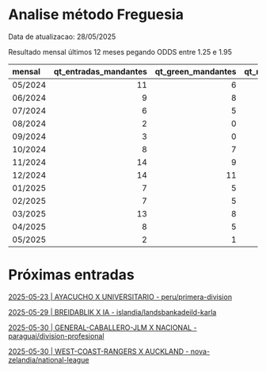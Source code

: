 
# Analise método Freguesia

Data de atualizacao: 28/05/2025

Resultado mensal últimos 12 meses pegando ODDS entre 1.25 e 1.95

| mensal   |   qt_entradas_mandantes |   qt_green_mandantes |   qt_red_mandantes |   pl_mandantes |   qt_entradas_visitantes |   qt_green_visitantes |   qt_red_visitantes |   pl_visitantes |   pl_total |
|:---------|------------------------:|---------------------:|-------------------:|---------------:|-------------------------:|----------------------:|--------------------:|----------------:|-----------:|
| 05/2024  |                      11 |                    6 |                  5 |     -2.31      |                        2 |                     2 |                   0 |            1.06 |      -1.25 |
| 06/2024  |                       9 |                    8 |                  1 |      3.33      |                        1 |                     1 |                   0 |            0.46 |       3.79 |
| 07/2024  |                       6 |                    5 |                  1 |      1.84      |                        1 |                     1 |                   0 |            0.28 |       2.12 |
| 08/2024  |                       2 |                    0 |                  2 |     -2         |                        0 |                     0 |                   0 |            0    |      -2    |
| 09/2024  |                       3 |                    0 |                  3 |     -3         |                        1 |                     0 |                   1 |           -1    |      -4    |
| 10/2024  |                       8 |                    7 |                  1 |      2.87      |                        3 |                     2 |                   1 |            0.51 |       3.38 |
| 11/2024  |                      14 |                    9 |                  5 |      1.09      |                        1 |                     1 |                   0 |            0.48 |       1.57 |
| 12/2024  |                      14 |                   11 |                  3 |      2.16      |                        3 |                     3 |                   0 |            1.57 |       3.73 |
| 01/2025  |                       7 |                    5 |                  2 |      1.41      |                        3 |                     2 |                   1 |            0.14 |       1.55 |
| 02/2025  |                       7 |                    5 |                  2 |      0.18      |                        5 |                     5 |                   0 |            2.71 |       2.89 |
| 03/2025  |                      13 |                    8 |                  5 |     -0.62      |                        6 |                     5 |                   1 |            2.12 |       1.5  |
| 04/2025  |                       8 |                    5 |                  3 |     -0.0600001 |                        3 |                     3 |                   0 |            1.81 |       1.75 |
| 05/2025  |                       2 |                    1 |                  1 |     -0.15      |                        3 |                     3 |                   0 |            1.31 |       1.16 |

 # Próximas entradas 

[2025-05-23 | AYACUCHO X UNIVERSITARIO - peru/primera-division](https://www.academiadasapostasbrasil.com/stats/match/peru/primera-division/ayacucho/universitario/7A1Qdjew9Z5Mb)

[2025-05-29 | BREIDABLIK X IA - islandia/landsbankadeild-karla](https://www.academiadasapostasbrasil.com/stats/match/islandia/landsbankadeild-karla/breidablik/ia/EyAmAlBDzZ2po)

[2025-05-30 | GENERAL-CABALLERO-JLM X NACIONAL - paraguai/division-profesional](https://www.academiadasapostasbrasil.com/stats/match/paraguai/division-profesional/general-caballero-jlm/nacional/qdPZDOB4qY81J)

[2025-05-30 | WEST-COAST-RANGERS X AUCKLAND - nova-zelandia/national-league](https://www.academiadasapostasbrasil.com/stats/match/nova-zelandia/national-league/west-coast-rangers/auckland/o1qZpVKP8Qn5B)

